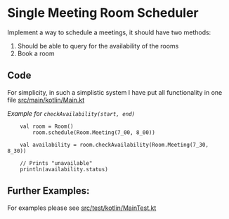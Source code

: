 # Single Meeting Room Scheduler
Implement a way to schedule a meetings, it should have two methods:

1. Should be able to query for the availability of the rooms
2. Book a room

## Code
For simplicity, in such a simplistic system I have put all functionality 
in one file [src/main/kotlin/Main.kt](src/main/kotlin/Main.kt)

*Example for `checkAvailability(start, end)`*

```
    val room = Room()
        room.schedule(Room.Meeting(7_00, 8_00))

    val availability = room.checkAvailability(Room.Meeting(7_30, 8_30))
    
    // Prints "unavailable"
    println(availability.status)
```


## Further Examples:
For examples please see [src/test/kotlin/MainTest.kt](src/test/kotlin/MainTest.kt)